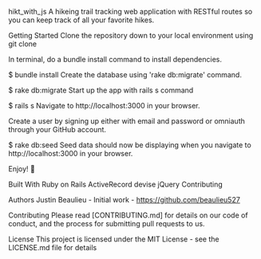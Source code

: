 hikt_with_js
A hikeing trail tracking web application with RESTful routes so you can keep track of all your favorite hikes.

Getting Started
Clone the repository down to your local environment using git clone <repo>

In terminal, do a bundle install command to install dependencies.

$ bundle install
Create the database using 'rake db:migrate' command.

$ rake db:migrate
Start up the app with rails s command

$ rails s
Navigate to http://localhost:3000 in your browser.

Create a user by signing up either with email and password or omniauth through your GitHub account.

$ rake db:seed
Seed data should now be displaying when you navigate to http://localhost:3000 in your browser.

Enjoy! 🙂

Built With
Ruby on Rails
ActiveRecord
devise
jQuery
Contributing

Authors
Justin Beaulieu - Initial work - https://github.com/beaulieu527

Contributing
Please read [CONTRIBUTING.md] for details on our code of conduct, and the process for submitting pull requests to us.

License
This project is licensed under the MIT License - see the LICENSE.md file for details